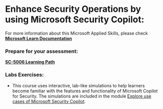 # Enhance Security Operations by using Microsoft Security Copilot:
For more information about this Microsoft Applied Skills, please check **[Microsoft Learn Documentation](https://learn.microsoft.com/en-us/credentials/browse/?credential_types=applied%20skills&roles=identity-access-admin%2Cip-admin%2Csecurity-engineer%2Csecurity-operations-analyst)**

### Prepare for your assessment:
**[SC-5006 Learning Path](https://learn.microsoft.com/en-us/training/paths/security-copilot-and-ai/)**

### Labs Exercises:
- This course uses interactive, lab-like simulations to help learners become familiar with the features and functionality of Microsoft Copilot for Security. The simulations are included in the module [Explore use cases of Microsoft Security Copilot](https://learn.microsoft.com/training/modules/security-copilot-exercises/). 
